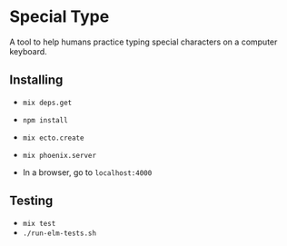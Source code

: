 # Special Type

A tool to help humans practice typing special characters on a computer keyboard.

## Installing

* `mix deps.get`
* `npm install`
* `mix ecto.create`
* `mix phoenix.server`

* In a browser, go to `localhost:4000`

## Testing

* `mix test`
* `./run-elm-tests.sh`
